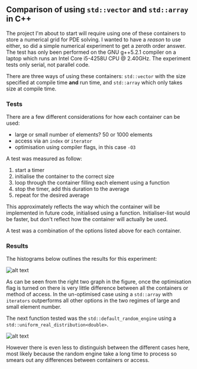 Comparison of using `std::vector` and `std::array` in C++
------

The project I'm about to start will require using one of these containers to store a numerical grid for PDE solving. I wanted to have a *reason* to use either, so did a simple numerical experiment to get a zeroth order answer. The test has only been performed on the GNU g++5.2.1 compiler on a laptop which runs an Intel Core i5-4258U CPU @ 2.40GHz. The experiment tests only serial, not parallel code.

There are three ways of using these containers: `std::vector` with the size specified at compile time **and** run time, and `std::array` which only takes size at compile time.

### Tests

There are a few different considerations for how each container can be used:
* large or small number of elements? 50 or 1000 elements
* access via an `index` or `iterator`
* optimisation using compiler flags, in this case `-O3`

A test was measured as follow:
1. start a timer
2. initialise the container to the correct size
3. loop through the container filling each element using a function
4. stop the timer, add this duration to the average
5. repeat for the desired average

This approximately reflects the way which the container will be implemented in future code, initialised using a function. Initialiser-list would be faster, but don't reflect how the container will actually be used.

A test was a combination of the options listed above for each container.

### Results

The histograms below outlines the results for this experiment:

![alt text](https://github.com/frank/Container-Experiment/blob/master/write-function.png "Experiment comparing std::vector and std::array")

As can be seen from the right two graph in the figure, once the optimisation flag is turned on there is very little difference between all the containers or method of access. In the un-optimised case using a `std::array` with `iterators` outperforms all other options in the two regimes of large and small element number.


The next function tested was the `std::default_random_engine` using a `std::uniform_real_distribution<double>`.

![alt text](https://github.com/frank/Container-Experiment/blob/master/write-random.png "Experiment comparing std::vector and std::array")

However there is even less to distinguish between the different cases here, most likely because the random engine take a long time to process so smears out any differences between containers or access.


